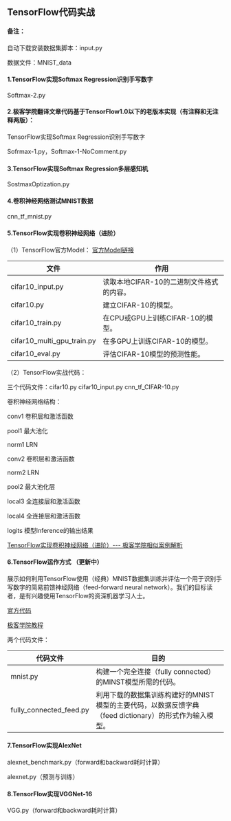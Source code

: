 TensorFlow代码实战
--------------------------

#### 备注：
自动下载安装数据集脚本：input.py

数据文件：MNIST_data

#### 1.TensorFlow实现Softmax Regression识别手写数字

Softmax-2.py

#### 2.极客学院翻译文章代码基于TensorFlow1.0以下的老版本实现（有注释和无注释两版）：

TensorFlow实现Softmax Regression识别手写数字

Sofrmax-1.py，Softmax-1-NoComment.py

#### 3.TensorFlow实现Softmax Regression多层感知机
SostmaxOptization.py

#### 4.卷积神经网络测试MNIST数据
cnn_tf_mnist.py

#### 5.TensorFlow实现卷积神经网络（进阶）

（1）TensorFlow官方Model：
[官方Model链接](https://github.com/tensorflow/models/tree/master/tutorials/image/cifar10)


文件 |		作用
---|---
cifar10_input.py | 读取本地CIFAR-10的二进制文件格式的内容。
cifar10.py | 建立CIFAR-10的模型。
cifar10_train.py | 在CPU或GPU上训练CIFAR-10的模型。
cifar10_multi_gpu_train.py | 在多GPU上训练CIFAR-10的模型。
cifar10_eval.py | 评估CIFAR-10模型的预测性能。



（2）TensorFlow实战代码：

三个代码文件：cifar10.py cifar10_input.py cnn_tf_CIFAR-10.py

卷积神经网络结构：

conv1 卷积层和激活函数

pool1 最大池化

norm1 LRN

conv2 卷积层和激活函数

norm2 LRN

pool2 最大池化层

local3 全连接层和激活函数

local4 全连接层和激活函数

logits 模型Inference的输出结果

[TensorFlow实现卷积神经网络（进阶）--- 极客学院相似案例解析](http://wiki.jikexueyuan.com/project/tensorflow-zh/tutorials/deep_cnn.html)

	
#### 6.TensorFlow运作方式 （更新中）
展示如何利用TensorFlow使用（经典）MNIST数据集训练并评估一个用于识别手写数字的简易前馈神经网络（feed-forward neural network）。我们的目标读者，是有兴趣使用TensorFlow的资深机器学习人士。

[官方代码](https://github.com/tensorflow/tensorflow/tree/master/tensorflow/examples/tutorials/mnist)

[极客学院教程](http://wiki.jikexueyuan.com/project/tensorflow-zh/tutorials/mnist_tf.html)

两个代码文件：

代码文件 | 目的
---|---
mnist.py | 构建一个完全连接（fully connected）的MINST模型所需的代码。
fully_connected_feed.py | 利用下载的数据集训练构建好的MNIST模型的主要代码，以数据反馈字典（feed dictionary）的形式作为输入模型。
#### 7.TensorFlow实现AlexNet

alexnet_benchmark.py（forward和backward耗时计算）

alexnet.py（预测与训练）

#### 8.TensorFlow实现VGGNet-16

VGG.py（forward和backward耗时计算）



